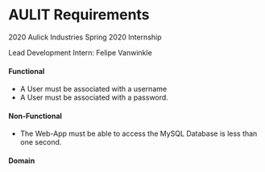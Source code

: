 # AULIT Requirements

2020 Aulick Industries
Spring 2020 Internship

Lead Development Intern: Felipe Vanwinkle

#### Functional

* A User must be associated with a username
* A User must be associated with a password.

#### Non-Functional

* The Web-App must be able to access the MySQL Database is less than one second.

#### Domain